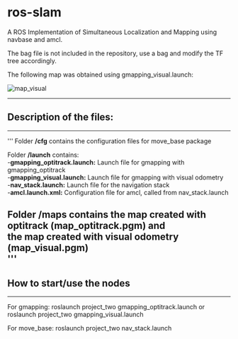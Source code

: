 # ros-slam

A ROS Implementation of Simultaneous Localization and Mapping using navbase and amcl.

The bag file is not included in the repository, use a bag and modify the TF tree accordingly.

The following map was obtained using gmapping_visual.launch:

![map_visual](https://user-images.githubusercontent.com/12733113/93635821-fc1fa680-fa03-11ea-96d8-c24e2d13a71e.png)

------------------------------------------------------------------------------------------
## Description of the files: 
------------------------------------------------------------------------------------------
'''
Folder **/cfg** contains the configuration files for move_base package

Folder **/launch** contains: </br>
-**gmapping_optitrack.launch:** Launch file for gmapping with gmapping_optitrack <br/>
-**gmapping_visual.launch:** Launch file for gmapping with visual odometry<br/>
-**nav_stack.launch:** Launch file for the navigation stack<br/>
-**amcl.launch.xml:** Configuration file for amcl, called from nav_stack.launch<br/>

Folder **/maps** contains the map created with optitrack **(map_optitrack.pgm)** and<br/>
the map created with visual odometry **(map_visual.pgm)**    
'''
------------------------------------------------------------------------------------------
## How to start/use the nodes 	 
------------------------------------------------------------------------------------------

For gmapping: roslaunch project_two gmapping_optitrack.launch  or
    roslaunch project_two gmapping_visual.launch
 

For move_base: roslaunch project_two nav_stack.launch
